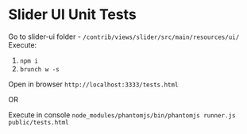 <!---
Licensed to the Apache Software Foundation (ASF) under one or more
contributor license agreements.  See the NOTICE file distributed with
this work for additional information regarding copyright ownership.
The ASF licenses this file to You under the Apache License, Version 2.0
(the "License"); you may not use this file except in compliance with
the License.  You may obtain a copy of the License at [http://www.apache.org/licenses/LICENSE-2.0](http://www.apache.org/licenses/LICENSE-2.0)

Unless required by applicable law or agreed to in writing, software
distributed under the License is distributed on an "AS IS" BASIS,
WITHOUT WARRANTIES OR CONDITIONS OF ANY KIND, either express or implied.
See the License for the specific language governing permissions and
limitations under the License.
-->

# Slider UI Unit Tests

Go to slider-ui folder - `/contrib/views/slider/src/main/resources/ui/`
Execute:

1. `npm i`
2. `brunch w -s`

Open in browser `http://localhost:3333/tests.html`

OR

Execute in console `node_modules/phantomjs/bin/phantomjs runner.js public/tests.html`
